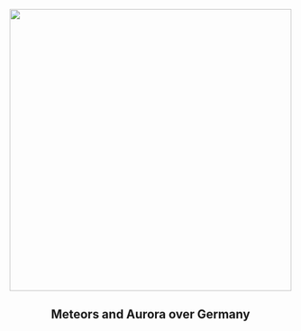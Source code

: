 
<p align="center"><img src="https://apod.nasa.gov/apod/image/2408/AuroraPerseids_Anders_1080.jpg" width="500" height="500"></p>
<h2 align="center"> Meteors and Aurora over Germany  </h2>
